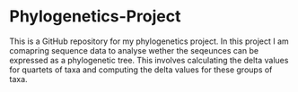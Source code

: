 # Phylogenetics-Project
This is a GitHub repository for my phylogenetics project. In this project I am comapring sequence data to analyse wether the seqeunces can be expressed as a phylogenetic tree. This involves calculating the delta values for quartets of taxa and computing the delta values for these groups of taxa. 
